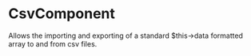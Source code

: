 CsvComponent
============

Allows the importing and exporting of a standard $this->data formatted array to and from csv files.
